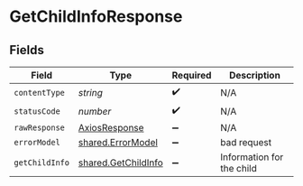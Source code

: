 # GetChildInfoResponse


## Fields

| Field                                                      | Type                                                       | Required                                                   | Description                                                |
| ---------------------------------------------------------- | ---------------------------------------------------------- | ---------------------------------------------------------- | ---------------------------------------------------------- |
| `contentType`                                              | *string*                                                   | :heavy_check_mark:                                         | N/A                                                        |
| `statusCode`                                               | *number*                                                   | :heavy_check_mark:                                         | N/A                                                        |
| `rawResponse`                                              | [AxiosResponse](https://axios-http.com/docs/res_schema)    | :heavy_minus_sign:                                         | N/A                                                        |
| `errorModel`                                               | [shared.ErrorModel](../../models/shared/errormodel.md)     | :heavy_minus_sign:                                         | bad request                                                |
| `getChildInfo`                                             | [shared.GetChildInfo](../../models/shared/getchildinfo.md) | :heavy_minus_sign:                                         | Information for the child                                  |